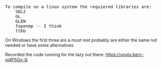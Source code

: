 <pre>
To compile on a linux system the requiered libraries are:
	SDL2
	GL
	GLEW
	fopenmp -- I think
	ltbb
</pre>

On Windows the first three are a must rest probably are either the same not needed or have some alternatives

Recorded the code running for the lazy out there: https://youtu.be/c-oj4PSGx-Q
